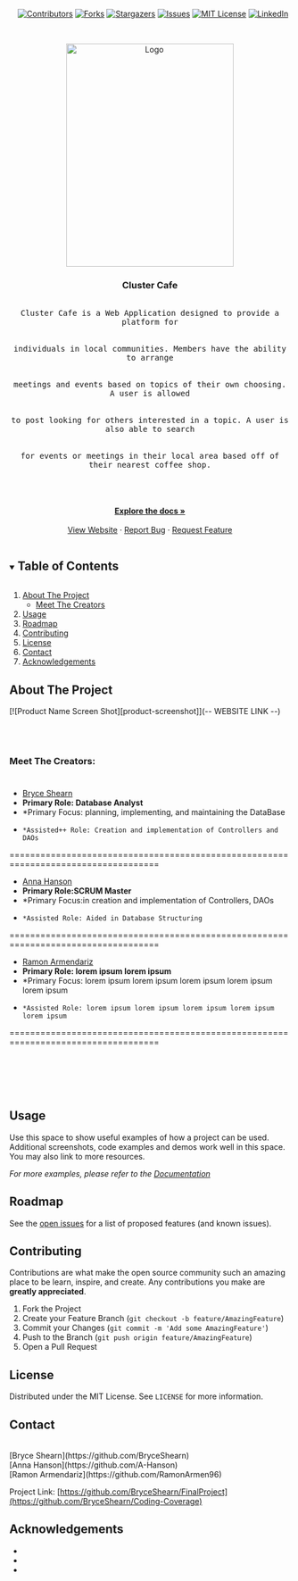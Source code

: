 <i></i>      [![Contributors][contributors-shield]][contributors-url]
[![Forks][forks-shield]][forks-url]
[![Stargazers][stars-shield]][stars-url]
[![Issues][issues-shield]][issues-url]
[![MIT License][license-shield]][license-url]
[![LinkedIn][linkedin-shield]][linkedin-url]

 

<!-- PROJECT LOGO -->
<br />
<p align="center">
  <a href="https://github.com/BryceShearn/Coding-Coverage">
    <img src="https://images.unsplash.com/photo-1558382031-c3adabe9aaca?ixid=MnwxMjA3fDB8MHxwaG90by1wYWdlfHx8fGVufDB8fHx8&ixlib=rb-1.2.1&auto=format&fit=crop&w=1534&q=80" alt="Logo" width="300" height="400">
  </a>

  <h3 align="center">Cluster Cafe</h3>

  <p align="center">
    <kbd>
      <br />
      Cluster Cafe is a Web Application designed to provide a platform for
      <br />
      <br />
      <br />
      individuals in local communities. Members have the ability to arrange
      <br />
      <br />
      <br />
      meetings and events based on topics of their own choosing. A user is allowed  
      <br />
      <br />
      <br />
      to post looking for others interested in a topic. A user is also able to search  
      <br />
      <br />
      <br />
      for events or meetings in their local area based off of their nearest coffee shop.
      <br />
      <br />
      <br />
    </kbd>
  <br />
  <br />
    <a href="https://github.com/BryceShearn/FinalProject"><strong>Explore the docs »</strong></a>
    <br />
    <br />
    <a href=" -- WEBSITE LINK --">View Website</a>
    ·
    <a href="https://github.com/BryceShearn/FinalProject/issues">Report Bug</a>
    ·
    <a href="https://github.com/BryceShearn/FinalProject/issues">Request Feature</a>
  </p>
</p>



<!-- TABLE OF CONTENTS -->
<details open="open">
  <summary><h2 style="display: inline-block">Table of Contents</h2></summary>
  <ol>
    <li>
      <a href="#about-the-project">About The Project</a>
      <ul>
        <li><a href="#meet-the-creators">Meet The Creators</a></li>
      </ul>
    </li>
    <li><a href="#usage">Usage</a></li>
    <li><a href="#roadmap">Roadmap</a></li>
    <li><a href="#contributing">Contributing</a></li>
    <li><a href="#license">License</a></li>
    <li><a href="#contact">Contact</a></li>
    <li><a href="#acknowledgements">Acknowledgements</a></li>
  </ol>
</details>



<!-- ABOUT THE PROJECT -->
## About The Project

[![Product Name Screen Shot][product-screenshot]](-- WEBSITE LINK --)
 

<br />
<br />

### Meet The Creators:
<i></i>
===================================================================================
* [Bryce Shearn](https://github.com/BryceShearn)
* <b>Primary Role: Database Analyst</b>
*   *Primary Focus: planning, implementing, and maintaining the DataBase
*     *Assisted++ Role: Creation and implementation of Controllers and DAOs
===================================================================================
* [Anna Hanson](https://github.com/A-Hanson)
* <b>Primary Role:SCRUM Master</b>
*   *Primary Focus:in creation and implementation of Controllers, DAOs
*     *Assisted Role: Aided in Database Structuring
===================================================================================
* [Ramon Armendariz](https://github.com/RamonArmen96)
* <b>Primary Role: lorem ipsum lorem ipsum</b>
*   *Primary Focus: lorem ipsum lorem ipsum lorem ipsum lorem ipsum lorem ipsum
*     *Assisted Role: lorem ipsum lorem ipsum lorem ipsum lorem ipsum lorem ipsum
===================================================================================


 

<br /> 
<br />
<br />
<br />

<!-- USAGE EXAMPLES -->
## Usage

Use this space to show useful examples of how a project can be used. Additional screenshots, code examples and demos work well in this space. You may also link to more resources.

_For more examples, please refer to the [Documentation](https://example.com)_



<!-- ROADMAP -->
## Roadmap

See the [open issues](https://github.com/BryceShearn/FinalProject/issues) for a list of proposed features (and known issues).



<!-- CONTRIBUTING -->
## Contributing

Contributions are what make the open source community such an amazing place to be learn, inspire, and create. Any contributions you make are **greatly appreciated**.

1. Fork the Project
2. Create your Feature Branch (`git checkout -b feature/AmazingFeature`)
3. Commit your Changes (`git commit -m 'Add some AmazingFeature'`)
4. Push to the Branch (`git push origin feature/AmazingFeature`)
5. Open a Pull Request 



<!-- LICENSE -->
## License

Distributed under the MIT License. See `LICENSE` for more information.



<!-- CONTACT -->
## Contact
<br />
[Bryce Shearn](https://github.com/BryceShearn)
<br />
[Anna Hanson](https://github.com/A-Hanson)
<br />
[Ramon Armendariz](https://github.com/RamonArmen96)


Project Link: [https://github.com/BryceShearn/FinalProject](https://github.com/BryceShearn/Coding-Coverage)



<!-- ACKNOWLEDGEMENTS -->
## Acknowledgements

* []()
* []()
* []()





<!-- MARKDOWN LINKS & IMAGES -->
<!-- https://www.markdownguide.org/basic-syntax/#reference-style-links -->
[contributors-shield]: https://img.shields.io/github/contributors/BryceShearn/FinalProject.svg?style=for-the-badge
[contributors-url]: https://github.com/BryceShearn/FinalProject/graphs/contributors
[forks-shield]: https://img.shields.io/github/forks/BryceShearn/FinalProject.svg?style=for-the-badge
[forks-url]: https://github.com/BryceShearn/FinalProject/network/members
[stars-shield]: https://img.shields.io/github/stars/BryceShearn/FinalProject.svg?style=for-the-badge
[stars-url]: https://github.com/BryceShearn/FinalProject/stargazers
[issues-shield]: https://img.shields.io/github/issues/BryceShearn/FinalProject.svg?style=for-the-badge
[issues-url]: https://github.com/BryceShearn/FinalProject/issues
[license-shield]: https://img.shields.io/github/license/BryceShearn/FinalProject.svg?style=for-the-badge
[license-url]: https://github.com/BryceShearn/FinalProject/blob/master/LICENSE.txt
[linkedin-shield]: https://img.shields.io/badge/-LinkedIn-black.svg?style=for-the-badge&logo=linkedin&colorB=555
[linkedin-url]: https://linkedin.com/in/BryceShearn
